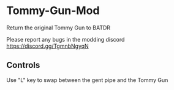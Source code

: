 # Tommy-Gun-Mod
Return the original Tommy Gun to BATDR

Please report any bugs in the modding discord
https://discord.gg/TgmnbNgyqN

## Controls
Use "L" key to swap between the gent pipe and the Tommy Gun
